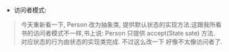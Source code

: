 - 访问者模式:
>  今天重新看一下, Person 改为抽象类, 提供默认状态的实现方法.这跟我所看书的访问者模式不一样,书上说: Person 只提供 accept(State sate) 方法.
对应状态的行为由状态的实现类完成. 不过这么改一下 好像不太像访问者了.